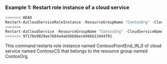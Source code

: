 ### Example 1: Restart role instance of a cloud service

```powershell
<<<<<<< HEAD
Restart-AzCloudServiceRoleInstance -ResourceGroupName "ContosOrg" -CloudServiceName "ContosoCS" -RoleInstanceName "ContosoFrontEnd_IN_0"
=======
Restart-AzCloudService -ResourceGroupName "ContosOrg" -CloudServiceName "ContosoCS" -RoleInstanceName "ContosoFrontEnd_IN_0"
>>>>>>> 97176e9029ae7684a4ab56b6bec6966b134d4f91
```

This command restarts role instance named ContosoFrontEnd_IN_0 of cloud service named ContosoCS that belongs to the resource group named ContosOrg.
